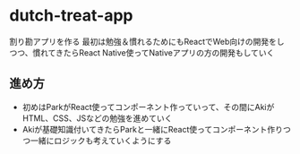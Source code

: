 # dutch-treat-app
割り勘アプリを作る
最初は勉強＆慣れるためにもReactでWeb向けの開発をしつつ、慣れてきたらReact Native使ってNativeアプリの方の開発もしていく

## 進め方
- 初めはParkがReact使ってコンポーネント作っていって、その間にAkiがHTML、CSS、JSなどの勉強を進めていく
- Akiが基礎知識付いてきたらParkと一緒にReact使ってコンポーネント作りつつ一緒にロジックも考えていくようにする

